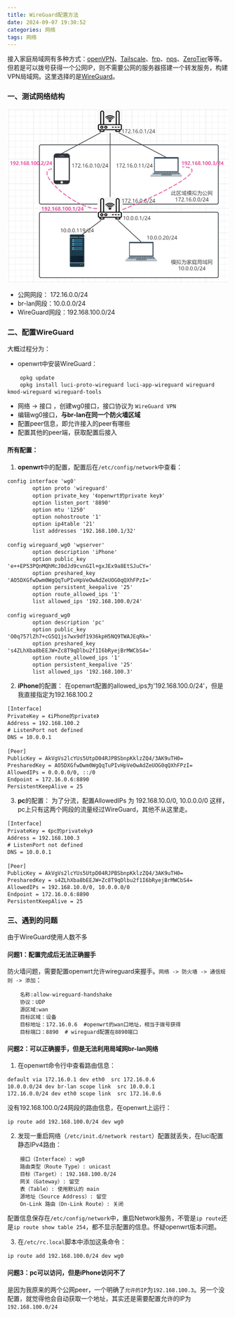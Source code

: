```yaml
---
title: WireGuard配置方法
date: 2024-09-07 19:30:52
categories: 网络
tags: 网络
---
```



接入家庭局域网有多种方式：[openVPN](https://github.com/OpenVPN/openvpn)、[Tailscale](https://github.com/tailscale/tailscale)、[frp](https://gofrp.org/zh-cn/)、[nps](https://github.com/ehang-io/nps)、[ZeroTier](https://www.zerotier.com/)等等。但若是可以拨号获得一个公网IP，则不需要公网的服务器搭建一个转发服务，构建VPN局域网。这里选择的是[WireGuard](https://www.youtube.com/watch?v=F8z74oE71Gg)。
<!--more-->
### 一、测试网络结构
![测试网络](/images/WireGuard配置方法/测试网络.png)
- 公网网段： 172.16.0.0/24
- br-lan网段：10.0.0.0/24
- WireGuard网段：192.168.100.0/24

### 二、配置WireGuard
大概过程分为：
- openwrt中安装WireGuard：
```shell
    opkg update
    opkg install luci-proto-wireguard luci-app-wireguard wireguard kmod-wireguard wireguard-tools
```
- 网络 -> 接口 ，创建wg0接口，接口协议为 `WireGuard VPN`
- 编辑wg0接口，**与br-lan在同一个防火墙区域**
- 配置peer信息，即允许接入的peer有哪些
- 配置其他的peer端，获取配置后接入

#### 所有配置：
1. **openwrt**中的配置，配置后在`/etc/config/network`中查看：
```shell
config interface 'wg0'
        option proto 'wireguard'
        option private_key '《openwrt的private key》'
        option listen_port '8890'
        option mtu '1250'
        option nohostroute '1'
        option ip4table '21'
        list addresses '192.168.100.1/32'

config wireguard_wg0 'wgserver'
        option description 'iPhone'
        option public_key 'e++EP53PQnMQhMcJ0dJd9cvnGIl+gxJEx9a8EtSJuCY='
        option preshared_key 'AO5DXGfwDwm0WgQqTuPIvHpVeOwAdZeUOG0qQXhFPzI='
        option persistent_keepalive '25'
        option route_allowed_ips '1'
        list allowed_ips '192.168.100.0/24'

config wireguard_wg0
        option description 'pc'
        option public_key 'O0q757lZh7+cG5Q1js7wx9df1936kpH5NQ9TWAJEqRk='
        option preshared_key 's4ZLhXba8bEEJW+Zc8T9qDlbu2f1I6bRyejBrMWCbS4='
        option route_allowed_ips '1'
        option persistent_keepalive '25'
        list allowed_ips '192.168.100.3'
```
2. **iPhone**的配置：
在openwrt配置的allowed_ips为'192.168.100.0/24'，但是我直接指定为192.168.100.2
```shell
[Interface]
PrivateKey = 《iPhone的private》
Address = 192.168.100.2
# ListenPort not defined
DNS = 10.0.0.1

[Peer]
PublicKey = AkVgVs2lcYUs5UtpD04RJPBSbnpKklzZQ4/3AK9uTH0=
PresharedKey = AO5DXGfwDwm0WgQqTuPIvHpVeOwAdZeUOG0qQXhFPzI=
AllowedIPs = 0.0.0.0/0, ::/0
Endpoint = 172.16.0.6:8890
PersistentKeepAlive = 25
```
3. **pc**的配置：
为了分流，配置AllowedIPs 为 192.168.10.0/0, 10.0.0.0/0   这样，pc上只有这两个网段的流量经过WireGuard，其他不从这里走。
```shell
[Interface]
PrivateKey = 《pc的privateky》
Address = 192.168.100.3
# ListenPort not defined
DNS = 10.0.0.1

[Peer]
PublicKey = AkVgVs2lcYUs5UtpD04RJPBSbnpKklzZQ4/3AK9uTH0=
PresharedKey = s4ZLhXba8bEEJW+Zc8T9qDlbu2f1I6bRyejBrMWCbS4=
AllowedIPs = 192.168.10.0/0, 10.0.0.0/0
Endpoint = 172.16.0.6:8890
PersistentKeepAlive = 25
```

### 三、遇到的问题
由于WireGuard使用人数不多
#### 问题1：配置完成后无法正确握手
防火墙问题，需要配置openwrt允许wireguard来握手。`网络 -> 防火墙 -> 通信规则 -> 添加`：
```
    名称:allow-wireguard-handshake
    协议：UDP
    源区域:wan
    目标区域：设备
    目标地址：172.16.0.6  #openwrt的wan口地址，相当于拨号获得
    目标端口：8890  # wireguard配置在8890端口
```

#### 问题2：可以正确握手，但是无法利用局域网br-lan网络
1. 在openwrt命令行中查看路由信息：
```shell
default via 172.16.0.1 dev eth0  src 172.16.0.6
10.0.0.0/24 dev br-lan scope link  src 10.0.0.1
172.16.0.0/24 dev eth0 scope link  src 172.16.0.6
```
没有192.168.100.0/24网段的路由信息，在openwrt上运行：
```shell
ip route add 192.168.100.0/24 dev wg0
```

2. 发现一重启网络（`/etc/init.d/network restart`）配置就丢失，在luci配置静态IPv4路由：
```
    接口（Interface）: wg0
    路由类型（Route Type）: unicast
    目标（Target）: 192.168.100.0/24
    网关（Gateway）: 留空
    表（Table）: 使用默认的 main
    源地址（Source Address）: 留空
    On-Link 路由（On-Link Route）: 关闭
```
配置信息保存在`/etc/config/network`中，重启Network服务，不管是`ip route`还是`ip route show table 254`，都不显示配置的信息。怀疑openwrt版本问题。

3. 在`/etc/rc.local`脚本中添加这条命令：
```shell
ip route add 192.168.100.0/24 dev wg0
```
#### 问题3：pc可以访问，但是iPhone访问不了
是因为我原来的两个公网peer，一个明确了`允许的IP`为`192.168.100.3`。另一个没配置，就觉得他会自动获取一个地址，其实还是需要配置允许的IP为`192.168.100.0/24`
